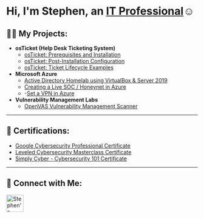 <h1>Hi, I'm Stephen, an <a href="https://www.linkedin.com/in/stephenabner/">IT Professional</a>☺</h1> 

<h2>👨‍💻 My Projects:</h2>

- <b>osTicket (Help Desk Ticketing System)</b>
  - [osTicket: Prerequisites and Installation](https://github.com/steveabner/osticket-prereqs)
  - [osTicket: Post-Installation Configuration](https://github.com/steveabner/post-install-config)
  - [osTicket: Ticket Lifecycle Examples](https://github.com/steveabner/ticket-lifecycle)
- <b>Microsoft Azure</b>
  - [Active Directory Homelab using VirtualBox & Server 2019](https://github.com/steveabner/S2016-Helpdesk/tree/main)
  - [Creating a Live SOC / Honeynet in Azure](https://github.com/steveabner/Cloud-SOC)
  - -[Set a VPN in Azure]()
- <b>Vulnerability Management Labs</b>
  - [OpenVAS Vulnerability Management Scanner](https://github.com/steveabner/Vulnerability-Management)

---

## 📃 Certifications:
- [Google Cybersecurity Professional Certificate](https://www.coursera.org/account/accomplishments/specialization/F2H3SA6KQJB5)
- [Leveled Cybersecurity Masterclass Certificate](https://app.kajabi.com/certificates/27bce230)
- [Simply Cyber - Cybersecurity 101 Certificate](https://github.com/steveabner/Certificates)

---

## 🤳 Connect with Me:
[<img align="left" alt="Stephen's LinkedIn" width="45px" src="https://img.icons8.com/glyph-neue/64/228BE6/linkedin.png" />](https://www.linkedin.com/in/stephenabner/)

